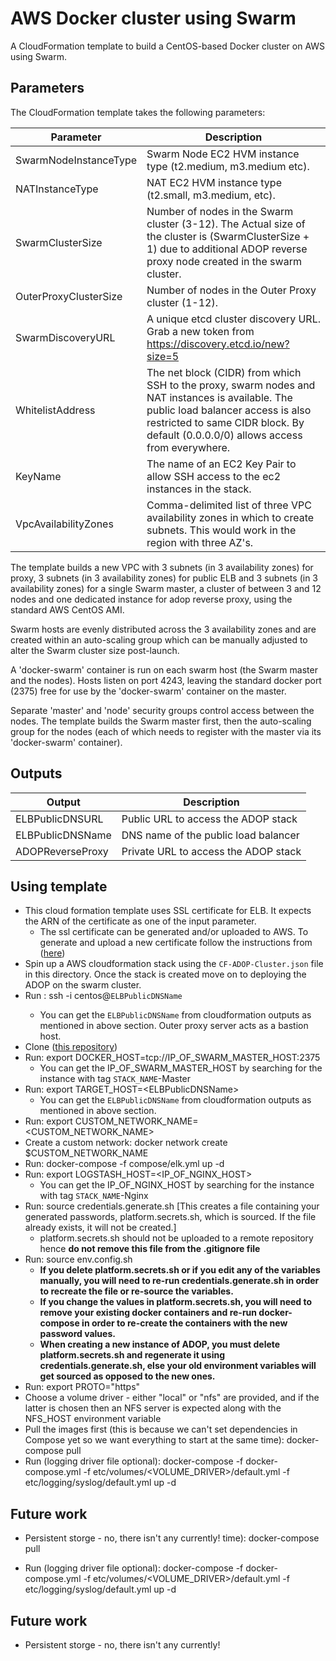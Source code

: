 # AWS Docker cluster using Swarm

A CloudFormation template to build a CentOS-based Docker cluster on AWS using Swarm.

## Parameters

The CloudFormation template takes the following parameters:

| Parameter | Description |
|-----------|-------------|
| SwarmNodeInstanceType | Swarm Node EC2 HVM instance type (t2.medium, m3.medium etc). |
| NATInstanceType | NAT EC2 HVM instance type (t2.small, m3.medium, etc). |
| SwarmClusterSize | Number of nodes in the Swarm cluster (3-12). The Actual size of the cluster is (SwarmClusterSize + 1) due to additional ADOP reverse proxy node created in the swarm cluster.|
| OuterProxyClusterSize | Number of nodes in the Outer Proxy cluster (1-12). |
| SwarmDiscoveryURL | A unique etcd cluster discovery URL. Grab a new token from https://discovery.etcd.io/new?size=5 |
| WhitelistAddress | The net block (CIDR) from which SSH to the proxy, swarm nodes and NAT instances is available. The public load balancer access is also restricted to same CIDR block. By default (0.0.0.0/0) allows access from everywhere. |
| KeyName | The name of an EC2 Key Pair to allow SSH access to the ec2 instances in the stack. |
| VpcAvailabilityZones | Comma-delimited list of three VPC availability zones in which to create subnets. This would work in the region with three AZ's.|

The template builds a new VPC with 3 subnets (in 3 availability zones) for proxy, 3 subnets (in 3 availability zones) for public ELB 
and  3 subnets (in 3 availability zones) for a single Swarm master, a cluster of between 3 and 12 nodes and
one dedicated instance for adop reverse proxy, using the standard AWS CentOS AMI.

Swarm hosts are evenly distributed across the 3 availability zones and are created
within an auto-scaling group which can be manually adjusted to alter
the Swarm cluster size post-launch.

A 'docker-swarm' container is run on each swarm host (the Swarm master and the nodes).
Hosts listen on port 4243, leaving the standard docker port (2375)
free for use by the 'docker-swarm' container on the master.

Separate 'master' and 'node' security groups control access between the nodes.
The template builds the Swarm master first, then the auto-scaling group
for the nodes
(each of which needs to register with the master via its 'docker-swarm'
container).

## Outputs

| Output | Description |
|--------|-------------|
| ELBPublicDNSURL | Public URL to access the ADOP stack |
| ELBPublicDNSName | DNS name of the public load balancer |
| ADOPReverseProxy | Private URL to access the ADOP stack |


## Using template

- This cloud formation template uses SSL certificate for ELB. It expects the ARN of the certificate as one of the input parameter.
	- The ssl certificate can be generated and/or uploaded to AWS. To generate and upload a new certificate follow the instructions from ([here](https://github.com/SachinKSingh28/adop-docker-compose/provision/aws/ssl))
- Spin up a AWS cloudformation stack using the `CF-ADOP-Cluster.json` file in this directory. Once the stack is created move on to deploying the ADOP on the swarm cluster.
- Run : ssh -i <Private Key> centos@`ELBPublicDNSName` 
	- You can get the `ELBPublicDNSName` from cloudformation outputs as mentioned in above section. Outer proxy server acts as a bastion host.
- Clone ([this repository](https://github.com/SachinKSingh28/adop-docker-compose))
- Run: export DOCKER\_HOST=tcp://IP\_OF\_SWARM\_MASTER\_HOST:2375
	- You can get the IP\_OF\_SWARM\_MASTER\_HOST by searching for the instance with tag `STACK_NAME`-Master
- Run: export TARGET\_HOST=\<ELBPublicDNSName\>
	- You can get the `ELBPublicDNSName` from cloudformation outputs as mentioned in above section. 
- Run: export CUSTOM\_NETWORK\_NAME=\<CUSTOM\_NETWORK\_NAME\>
- Create a custom network: docker network create $CUSTOM\_NETWORK\_NAME
- Run: docker-compose -f compose/elk.yml up -d
- Run: export LOGSTASH\_HOST=\<IP\_OF\_NGINX\_HOST\>
	- You can get the IP\_OF\_NGINX\_HOST by searching for the instance with tag `STACK_NAME`-Nginx
- Run: source credentials.generate.sh \[This creates a file containing your generated passwords, platform.secrets.sh, which is sourced. If the file already exists, it will not be created.\]
    - platform.secrets.sh should not be uploaded to a remote repository hence **do not remove this file from the .gitignore file**
- Run: source env.config.sh
    - **If you delete platform.secrets.sh or if you edit any of the variables manually, you will need to re-run credentials.generate.sh in order to recreate the file or re-source the variables.**
    - **If you change the values in platform.secrets.sh, you will need to remove your existing docker containers and re-run docker-compose in order to re-create the containers with the new password values.**
    - **When creating a new instance of ADOP, you must delete platform.secrets.sh and regenerate it using credentials.generate.sh, else your old environment variables will get sourced as opposed to the new ones.**
- Run: export PROTO="https"
- Choose a volume driver - either "local" or "nfs" are provided, and if the latter is chosen then an NFS server is expected along with the NFS\_HOST environment variable
- Pull the images first (this is because we can't set dependencies in Compose yet so we want everything to start at the same time): docker-compose pull
- Run (logging driver file optional): docker-compose -f docker-compose.yml -f etc/volumes/\<VOLUME_DRIVER\>/default.yml -f etc/logging/syslog/default.yml up -d 

## Future work

* Persistent storge - no, there isn't any currently!
 time): docker-compose pull
- Run (logging driver file optional): docker-compose -f docker-compose.yml -f etc/volumes/\<VOLUME_DRIVER\>/default.yml -f etc/logging/syslog/default.yml up -d 

## Future work

* Persistent storge - no, there isn't any currently!
